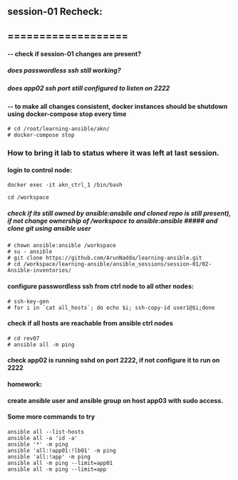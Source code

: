 ## session-01 Recheck:
## ===================

#### -- check if session-01 changes are present?
##### does passwordless ssh still working?
##### does app02 ssh port still configured to listen on 2222

#### -- to make all changes consistent, docker instances should be shutdown using docker-compose stop every time

```
# cd /root/learning-ansible/akn/
# docker-compose stop
```


### How to bring it lab to status where it was left at last session.

#### login to control node:

```
docker exec -it akn_ctrl_1 /bin/bash

cd /workspace
```
##### check if its still owned by ansible:ansbile and cloned repo is still present), if not change ownership of /workspace to ansible:ansible ##### and clone git using ansible user

```
# chown ansible:ansible /workspace
# su - ansible
# git clone https://github.com/ArunNadda/learning-ansible.git
# cd /workspace/learning-ansible/ansible_sessions/session-01/02-Ansible-inventories/
```
#### configure passwordless ssh from ctrl node to all other nodes:

```
# ssh-key-gen
# for i in `cat all_hosts`; do echo $i; ssh-copy-id user1@$i;done
```
#### check if all hosts are reachable from ansible ctrl nodes

```
# cd rev07
# ansible all -m ping
```

#### check app02 is running sshd on port 2222, if not configure it to run on 2222

#### homework:
#### create ansible user and ansible group on host app03 with sudo access.



#### Some more commands to try

```
ansible all --list-hosts
ansible all -a 'id -a'
ansible '*' -m ping
ansible 'all:!app01:!lb01' -m ping
ansible 'all:!app' -m ping
ansible all -m ping --limit=app01
ansible all -m ping --limit=app
```
